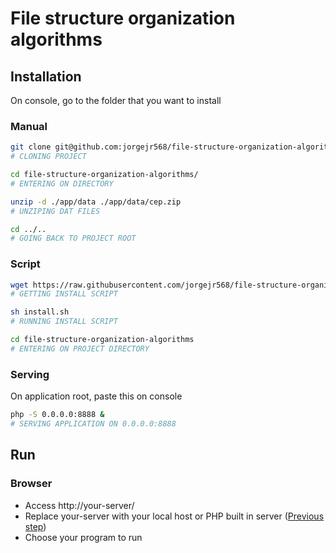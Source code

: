 # File structure organization algorithms

## Installation

On console, go to the folder that you want to install
### Manual
```bash
git clone git@github.com:jorgejr568/file-structure-organization-algorithms.git 
# CLONING PROJECT

cd file-structure-organization-algorithms/ 
# ENTERING ON DIRECTORY

unzip -d ./app/data ./app/data/cep.zip
# UNZIPING DAT FILES

cd ../..
# GOING BACK TO PROJECT ROOT
```

### Script
```bash
wget https://raw.githubusercontent.com/jorgejr568/file-structure-organization-algorithms/master/install.sh -O ./install.sh
# GETTING INSTALL SCRIPT

sh install.sh
# RUNNING INSTALL SCRIPT

cd file-structure-organization-algorithms 
# ENTERING ON PROJECT DIRECTORY 
```

### Serving

On application root, paste this on console
```bash
php -S 0.0.0.0:8888 &
# SERVING APPLICATION ON 0.0.0.0:8888
```

## Run

### Browser

- Access http://your-server/
- Replace your-server with your local host or PHP built in server ([Previous step](#serving))
- Choose your program to run
